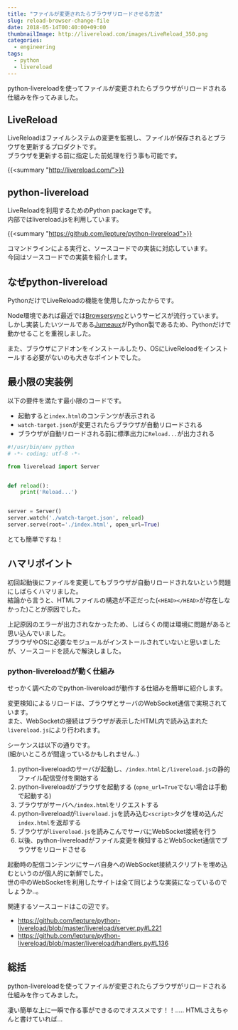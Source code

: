 ```yaml
---
title: "ファイルが変更されたらブラウザリロードさせる方法"
slug: reload-browser-change-file
date: 2018-05-14T00:40:00+09:00
thumbnailImage: http://livereload.com/images/LiveReload_350.png
categories:
  - engineering
tags:
  - python
  - livereload
---
```


python-livereloadを使ってファイルが変更されたらブラウザがリロードされる仕組みを作ってみました。

<!--more-->


<!--toc-->


LiveReload
----------

LiveReloadはファイルシステムの変更を監視し、ファイルが保存されるとブラウザを更新するプロダクトです。  
ブラウザを更新する前に指定した前処理を行う事も可能です。

{{<summary "http://livereload.com/">}}


python-livereload
-----------------

LiveReloadを利用するためのPython packageです。  
内部ではlivereload.jsを利用しています。

{{<summary "https://github.com/lepture/python-livereload">}}

コマンドラインによる実行と、ソースコードでの実装に対応しています。  
今回はソースコードでの実装を紹介します。


なぜpython-livereload
---------------------

PythonだけでLiveReloadの機能を使用したかったからです。

Node環境であれば最近では[Browsersync](https://browsersync.io/)というサービスが流行っています。  
しかし実装したいツールである[Jumeaux](https://github.com/tadashi-aikawa/jumeaux/)がPython製であるため、Pythonだけで動かせることを重視しました。

また、ブラウザにアドオンをインストールしたり、OSにLiveReloadをインストールする必要がないのも大きなポイントでした。


最小限の実装例
--------------

以下の要件を満たす最小限のコードです。

* 起動すると`index.html`のコンテンツが表示される
* `watch-target.json`が変更されたらブラウザが自動リロードされる
* ブラウザが自動リロードされる前に標準出力に`Reload...`が出力される


```python
#!/usr/bin/env python
# -*- coding: utf-8 -*-

from livereload import Server


def reload():
    print('Reload...')


server = Server()
server.watch('./watch-target.json', reload)
server.serve(root='./index.html', open_url=True)
```

とても簡単ですね！


ハマリポイント
--------------

初回起動後にファイルを変更してもブラウザが自動リロードされないという問題にしばらくハマリました。  
結論から言うと、HTMLファイルの構造が不正だった(`<HEAD></HEAD>`が存在しなかった)ことが原因でした。

上記原因のエラーが出力されなかったため、しばらくの間は環境に問題があると思い込んでいました。  
ブラウザやOSに必要なモジュールがインストールされていないと思いましたが、ソースコードを読んで解決しました。

### python-livereloadが動く仕組み

せっかく調べたのでpython-livereloadが動作する仕組みを簡単に紹介します。

変更検知によるリロードは、ブラウザとサーバのWebSocket通信で実現されています。  
また、WebSocketの接続はブラウザが表示したHTML内で読み込まれた`livereload.js`により行われます。

シーケンスは以下の通りです。  
(細かいところが間違っているかもしれません..)

1. python-livereloadのサーバが起動し、`/index.html`と`/livereload.js`の静的ファイル配信受付を開始する
2. python-livereloadがブラウザを起動する (`opne_url=True`でない場合は手動で起動する)
3. ブラウザがサーバへ`/index.html`をリクエストする
4. python-livereloadが`livereload.js`を読み込む`<script>`タグを埋め込んだ`index.html`を返却する
5. ブラウザが`livereload.js`を読みこんでサーバにWebSocket接続を行う
6. 以後、python-livereloadがファイル変更を検知するとWebSocket通信でブラウザをリロードさせる

起動時の配信コンテンツにサーバ自身へのWebSocket接続スクリプトを埋め込むというのが個人的に新鮮でした。  
世の中のWebSocketを利用したサイトは全て同じような実装になっているのでしょうか..。

関連するソースコードはこの辺です。

* https://github.com/lepture/python-livereload/blob/master/livereload/server.py#L221
* https://github.com/lepture/python-livereload/blob/master/livereload/handlers.py#L136


総括
----

python-livereloadを使ってファイルが変更されたらブラウザがリロードされる仕組みを作ってみました。

凄い簡単な上に一瞬で作る事ができるのでオススメです！！..... HTMLさえちゃんと書けていれば...

